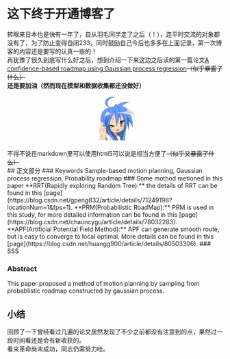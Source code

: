 # 这下终于开通博客了  

转眼来日本也是快有一年了，自从羽毛同学走了之后（！），连平时交流的对象都没有了，为了防止变得自闭233，同时鼓励自己今后也多多在上面记录，第一次博客的内容还是要写的认真一些的！  
再犹豫了很久到底写什么好之后，想到介绍一下来这边之后读的第一篇论文[A confidence-based roadmap using Gaussian process regression](https://link.springer.com/content/pdf/10.1007%2Fs10514-016-9604-y.pdf)<s>（似乎暴露了什么）</s>  
**还是要加油（然而现在模型和数据收集都还没做好）**
<div align="center">
<img src="assets/img/1376878274830.png" width="20%" height="20%" />
</div>
<br>不得不说在markdown里可以使用html5可以说是相当方便了<s>（似乎又暴露了什么）</s>
<br>
## 正文部分  
### Keywords  
Sample-based motion planning, Gaussian process regression, Probability roadmap  
### Some mothod metioned in this paper
**RRT(Rapidly exploring Random Tree):**  the details of RRT can be found in this [page](https://blog.csdn.net/gpeng832/article/details/71249198?locationNum=1&fps=1).  
**PRM(Probabilistic RoadMap):** PRM is used in this study, for more detailed information can be found in this [page](https://blog.csdn.net/chauncygu/article/details/78032283).  
**APF(Artificial Potential Field Method):** APF can generate smooth route, but is easy to converge to local optimal. More details can be found in this [page](https://blog.csdn.net/huangg900/article/details/80503306).  
### SSS  

### Abstract  
This paper proposed a method of motion planning by sampling from probablistic roadmap constructed by gaussian process.

## 小结
回顾了一下曾经看过几遍的论文居然发现了不少之前都没有注意到的点，果然过一段时间看还是会有新收获的。  
看来革命尚未成功，同志仍需努力哇。
